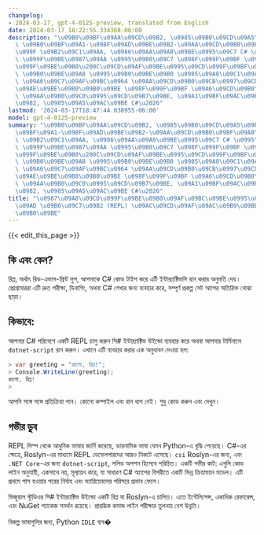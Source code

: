 ```yaml
---
changelog:
- 2024-03-17, gpt-4-0125-preview, translated from English
date: 2024-03-17 18:22:55.334368-06:00
description: "\u09B0\u09BF\u09AA\u09CD\u09B2, \u0985\u09B0\u09CD\u09A5\u09BE\u09CE\
  \ \u09B0\u09BF\u09A1-\u098F\u09AD\u09BE\u09B2-\u09AA\u09CD\u09B0\u09BF\u09A8\u09CD\
  \u099F \u09B2\u09C1\u09AA, \u0986\u09AA\u09A8\u09BE\u0995\u09C7 C# \u0995\u09CB\u09A1\
  \ \u099F\u09BE\u0987\u09AA \u0995\u09B0\u09C7 \u098F\u099F\u09BF \u0987\u09A8\u09CD\
  \u099F\u09BE\u09B0\u200C\u09CD\u09AF\u09BE\u0995\u09CD\u099F\u09BF\u09AD\u09B2\u09BF\
  \ \u09B0\u09BE\u09A8 \u0995\u09B0\u09BE\u09B0 \u0985\u09A8\u09C1\u09AE\u09A4\u09BF\
  \ \u09A6\u09C7\u09AF\u09BC\u0964 \u09AA\u09CD\u09B0\u09CB\u0997\u09CD\u09B0\u09BE\
  \u09AE\u09BE\u09B0\u09B0\u09BE \u098F\u099F\u09BF \u09A6\u09CD\u09B0\u09C1\u09A4\
  \ \u09AA\u09B0\u09C0\u0995\u09CD\u09B7\u09BE, \u09A1\u09BF\u09AC\u09BE\u0997\u09BF\
  \u0982, \u0985\u09A5\u09AC\u09BE C#\u2026"
lastmod: '2024-03-17T18:47:44.038955-06:00'
model: gpt-4-0125-preview
summary: "\u09B0\u09BF\u09AA\u09CD\u09B2, \u0985\u09B0\u09CD\u09A5\u09BE\u09CE \u09B0\
  \u09BF\u09A1-\u098F\u09AD\u09BE\u09B2-\u09AA\u09CD\u09B0\u09BF\u09A8\u09CD\u099F\
  \ \u09B2\u09C1\u09AA, \u0986\u09AA\u09A8\u09BE\u0995\u09C7 C# \u0995\u09CB\u09A1\
  \ \u099F\u09BE\u0987\u09AA \u0995\u09B0\u09C7 \u098F\u099F\u09BF \u0987\u09A8\u09CD\
  \u099F\u09BE\u09B0\u200C\u09CD\u09AF\u09BE\u0995\u09CD\u099F\u09BF\u09AD\u09B2\u09BF\
  \ \u09B0\u09BE\u09A8 \u0995\u09B0\u09BE\u09B0 \u0985\u09A8\u09C1\u09AE\u09A4\u09BF\
  \ \u09A6\u09C7\u09AF\u09BC\u0964 \u09AA\u09CD\u09B0\u09CB\u0997\u09CD\u09B0\u09BE\
  \u09AE\u09BE\u09B0\u09B0\u09BE \u098F\u099F\u09BF \u09A6\u09CD\u09B0\u09C1\u09A4\
  \ \u09AA\u09B0\u09C0\u0995\u09CD\u09B7\u09BE, \u09A1\u09BF\u09AC\u09BE\u0997\u09BF\
  \u0982, \u0985\u09A5\u09AC\u09BE C#\u2026"
title: "\u0987\u09A8\u09CD\u099F\u09BE\u09B0\u09AF\u09BC\u09BE\u0995\u09CD\u099F\u09BF\
  \u09AD \u09B6\u09C7\u09B2 (REPL) \u09AC\u09CD\u09AF\u09AC\u09B9\u09BE\u09B0 \u0995\
  \u09B0\u09BE"
---
```


{{< edit_this_page >}}

## কি এবং কেন?
রিপ্ল, অর্থাৎ রিড-এভাল-প্রিন্ট লুপ, আপনাকে C# কোড টাইপ করে এটি ইন্টার‌্যাক্টিভলি রান করার অনুমতি দেয়। প্রোগ্রামাররা এটি দ্রুত পরীক্ষা, ডিবাগিং, অথবা C# শেখার জন্য ব্যবহার করে, সম্পূর্ণ প্রকল্প সেট আপের অতিরিক্ত বোঝা ছাড়া।

## কিভাবে:
আপনার C# পরিবেশে একটি REPL চালু করুন সি# ইন্টার‌্যাক্টিভ উইন্ডো ব্যবহার করে অথবা আপনার টার্মিনালে `dotnet-script` রান করুন। এখানে এটি ব্যবহার করার এক অনুধাবন দেওয়া হল:

```csharp
> var greeting = "হ্যালো, রিপ্ল!";
> Console.WriteLine(greeting);
হ্যালো, রিপ্ল!
> 
```

আপনি সঙ্গে সঙ্গে প্রতিক্রিয়া পান। কোনো কম্পাইল এবং রান ধাপ নেই। শুধু কোড করুন এবং দেখুন।

## গভীর ডুব
REPL লিস্প থেকে আধুনিক ভাষায় জার্নি করেছে, ডায়নামিক ভাষা যেমন Python-এ বৃদ্ধি পেয়েছে। C#-এর ক্ষেত্রে, Roslyn-এর মাধ্যমে REPL ডেভেলপারদের আরও নিকটে এসেছে। `csi` Roslyn-এর জন্য, এবং `.NET Core`-এর জন্য `dotnet-script`, সলিড অপশন হিসেবে পরিচিত। একটি গভীর কাট: এগুলি কোড লাইন অনুযায়ী, একসাথে নয়, মূল্যায়ন করে, যা সাধারণ C# অ্যাপের বিপরীতে একটি ভিন্ন ক্রিয়ান্বয়ন মডেল। এটি প্রথমে পাস হওয়ার পরের নির্বাহ এবং ভ্যারিয়েবলের পরিসরে প্রভাব ফেলে।

ভিজুয়াল স্টুডিওর সি# ইন্টার‌্যাক্টিভ উইন্ডো একটি রিপ্ল যা Roslyn-এ চালিত। এতে ইন্টেলিসেন্স, একাধিক রেফারেন্স, এবং NuGet প্যাকেজ সমর্থন রয়েছে। প্রারম্ভিক কমান্ড লাইন পরীক্ষার তুলনায় বেশ উন্নতি।

বিকল্প ভাষাগুলির জন্য, Python `IDLE` ব্যব�

